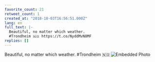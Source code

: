 ```yaml
---
favorite_count: 21
retweet_count: 1
created_at: "2018-10-03T16:56:51.000Z"
lang: en
full_text: |-
  Beautiful, no matter which weather.
  #Trondheim 🇳🇴 https://t.co/NyddMvN8MF
replies: []
---
```


Beautiful, no matter which weather. #Trondheim 🇳🇴
![Embedded Photo](https://twitter-media-coderbyheart.s3.eu-north-1.amazonaws.com/1047530935867117570-DomT00AW4AAjyMC.jpg)
